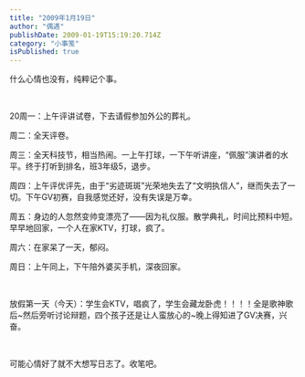 ```yaml
---
title: "2009年1月19日"
author: "偶遇"
publishDate: 2009-01-19T15:19:20.714Z
category: "小事笺"
isPublished: true
---
```


<P>什么心情也没有，纯粹记个事。</P>
<P>&nbsp;</P>
<P>20周一：上午评讲试卷，下去请假参加外公的葬礼。</P>
<P>周二：全天评卷。</P>
<P>周三：全天科技节，相当热闹。一上午打球，一下午听讲座，“佩服”演讲者的水平。终于打听到排名，班3年级5，退步。</P>
<P>周四：上午评优评先，由于“劣迹斑斑”光荣地失去了“文明执信人”，继而失去了一切。下午GV初赛，自我感觉还好，没有失误是万幸。</P>
<P>周五：身边的人忽然变帅变漂亮了——因为礼仪服。散学典礼，时间比预料中短。早早地回家，一个人在家KTV，打球，疯了。</P>
<P>周六：在家呆了一天，郁闷。</P>
<P>周日：上午同上，下午陪外婆买手机，深夜回家。</P>
<P>&nbsp;</P>
<P>放假第一天（今天）：学生会KTV，唱疯了，学生会藏龙卧虎！！！！全是歌神歌后~然后旁听讨论辩题，四个孩子还是让人蛮放心的~晚上得知进了GV决赛，兴奋。</P>
<P>&nbsp;</P>
<P>可能心情好了就不大想写日志了。收笔吧。</P>